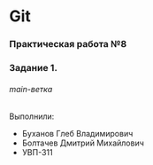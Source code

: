 # Git
### Практическая работа №8
### Задание 1.
###### main-ветка

Выполнили:
* Буханов Глеб Владимирович
* Болтачев Дмитрий Михайлович
* УВП-311
